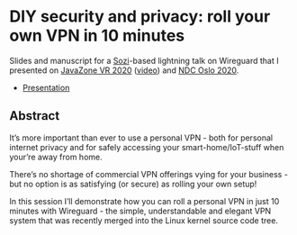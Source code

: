 # DIY security and privacy: roll your own VPN in 10 minutes

Slides and manuscript for a [Sozi](https://github.com/sozi-projects/Sozi)-based lightning talk on Wireguard that I presented on
[JavaZone VR 2020](https://2020.javazone.no/vr-program) ([video](https://vimeo.com/459310996)) and
[NDC Oslo 2020](https://ndcoslo.com/talk/lightning-talks-1/).

 * [Presentation](https://nordstrand.github.io/wireguard-presentation/presentation.sozi.html)

## Abstract
It’s more important than ever to use a personal VPN - both for personal internet privacy and for safely accessing your smart-home/IoT-stuff when your’re away from home. 

There’s no shortage of commercial VPN offerings vying for your business - but no option is as satisfying (or secure) as rolling your own setup! 

In this session I’ll demonstrate how you can roll a personal VPN in just 10 minutes with Wireguard - the simple, understandable and elegant VPN system that was recently merged into the Linux kernel source code tree.

